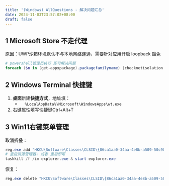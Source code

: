 ```yaml
---
title: '(Windows) AllQuestions - 解决问题汇总'
date: 2024-11-03T23:57:02+08:00
draft: false
---
```


## 1 Microsoft Store 不走代理

原因：UWP沙箱环境默认不与本地网络连通，需要针对应用开启 loopback 豁免

```powershell
# powershell管理员执行 即可解决问题
foreach ($n in (get-appxpackage).packagefamilyname) {checknetisolation loopbackexempt -a -n="$n"}
```

## 2 Windows Terminal 快捷键

1. **桌面**新建**快捷方式**，地址填：
   - `	%LocalAppData%\Microsoft\WindowsApps\wt.exe`
2. 右键属性填写快捷键Ctrl+Alt+T

## 3 Win11右键菜单管理

取消折叠：

```powershell
reg.exe add "HKCU\Software\Classes\CLSID\{86ca1aa0-34aa-4e8b-a509-50c905bae2a2}\InprocServer32" /f /ve
# 重启资源管理器↓ 或者 重启即可
taskkill /f /im explorer.exe & start explorer.exe
```

恢复：

```powershell
reg.exe delete "HKCU\Software\Classes\CLSID\{86ca1aa0-34aa-4e8b-a509-50c905bae2a2}\InprocServer32" /va /f
```

